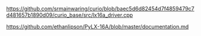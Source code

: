 https://github.com/srmainwaring/curio/blob/baec5d6d82454d7f4859479c7d481657b1890d09/curio_base/src/lx16a_driver.cpp

https://github.com/ethanlipson/PyLX-16A/blob/master/documentation.md